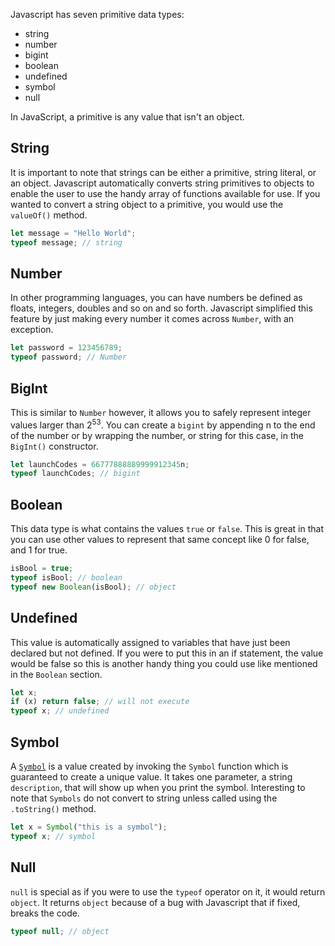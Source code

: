Javascript has seven primitive data types:

- string
- number
- bigint
- boolean
- undefined
- symbol
- null

In JavaScript, a primitive is any value that isn't an object.

## String

It is important to note that strings can be either a primitive, string literal,
or an object. Javascript automatically converts string primitives to objects to enable
the user to use the handy array of functions available for use.
If you wanted to convert a string object to a primitive, you would
use the `valueOf()` method.

```javascript
let message = "Hello World";
typeof message; // string
```

## Number

In other programming languages, you can have numbers be defined as floats, integers,
doubles and so on and so forth. Javascript simplified this feature by just making
every number it comes across `Number`, with an exception.

```javascript
let password = 123456789;
typeof password; // Number
```

## BigInt

This is similar to `Number` however, it allows you to safely represent integer values
larger than 2<sup>53</sup>. You can create a `bigint` by appending n to the end of the
number or by wrapping the number, or string for this case, in the `BigInt()` constructor.

```javascript
let launchCodes = 66777888889999912345n;
typeof launchCodes; // bigint
```

## Boolean

This data type is what contains the values `true` or `false`. This is great in that
you can use other values to represent that same concept like 0 for false, and 1 for true.

```javascript
isBool = true;
typeof isBool; // boolean
typeof new Boolean(isBool); // object
```

## Undefined

This value is automatically assigned to variables that have just been declared but not defined.
If you were to put this in an if statement, the value would be false so this is another handy thing
you could use like mentioned in the `Boolean` section.

```javascript
let x;
if (x) return false; // will not execute
typeof x; // undefined
```

## Symbol

A [`Symbol`](/tutorials/fundamentals/symbol) is a value created by invoking the `Symbol` function
which is guaranteed to create a unique value. It takes one parameter, a string `description`, that
will show up when you print the symbol. Interesting to note that `Symbols` do not convert to
string unless called using the `.toString()` method.

```javascript
let x = Symbol("this is a symbol");
typeof x; // symbol
```

## Null

`null` is special as if you were to use the `typeof` operator on it, it would return `object`.
It returns `object` because of a bug with Javascript that if fixed, breaks the code.

```javascript
typeof null; // object
```
